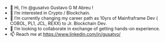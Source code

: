 - 👋 Hi, I’m @gusatvo Gustavo G M Abreu !
- 👀 I’m interested in Crypto / Blockchain.
- 🌱 I’m currently changing my career path as 10yrs of Mainfraframe Dev ( COBOL, PL1, JCL, REXX) to Jr. Blockchain Dev.
- 💞️ I’m looking to collaborate in exchange of getting hands-on experience. 
- 📫 Reach me at https://www.linkedin.com/in/gusatvo/
<!---
gusatvo/gusatvo is a ✨ special ✨ repository because its `README.md` (this file) appears on your GitHub profile.
You can click the Preview link to take a look at your changes.
--->
